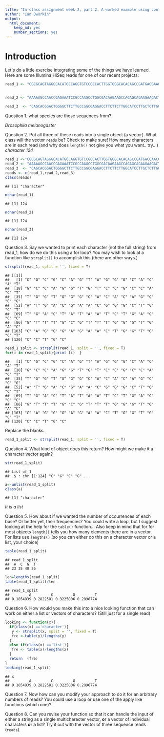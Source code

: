 ```yaml
---
title: "In class assignment week 2, part 2. A worked example using control flow (for loops, if statements, etc)"
author: "Ian Dworkin"
output: 
  html_document:
    keep_md: yes
    number_sections: yes
---
```


# Introduction
Let's do a little exercise integrating some of the things we have learned. Here are some Illumina HiSeq reads for one of our recent projects:


```r
read_1 <- "CGCGCAGTAGGGCACATGCCAGGTGTCCGCCACTTGGTGGGCACACAGCCGATGACGAACGGGCTCCTTGACTATAATCTGACCCGTTTGCGTTTGGGTGACCAGGGAGAACTGGTGCTCCTGC"
	

read_2 <- "AAAAAGCCAACCGAGAAATCCGCCAAGCCTGGCGACAAGAAGCCAGAGCAGAAGAAGACTGCTGCGGCTCCCGCTGCCGGCAAGAAGGAGGCTGCTCCCTCGGCTGCCAAGCCAGCTGCCGCTG"
 
read_3  <- "CAGCACGGACTGGGGCTTCTTGCCGGCGAGGACCTTCTTCTTGGCATCCTTGCTCTTGGCCTTGGCGGCCGCGGTCGTCTTTACGGCCGCGGGCTTCTTGGCAGCAGCACCGGCGGTCGCTGGC"
```

Question 1. what species are these sequences from?

*Drosophila melanogaster*


Question 2. Put all three of these reads into a single object (a vector).  What class will the vector `reads` be? Check to make sure! How many characters are in each read (and why does `length()` not give you what you want.. try...)
*character* *124*

```r
read_1 <-"CGCGCAGTAGGGCACATGCCAGGTGTCCGCCACTTGGTGGGCACACAGCCGATGACGAACGGGCTCCTTGACTATAATCTGACCCGTTTGCGTTTGGGTGACCAGGGAGAACTGGTGCTCCTGC"
read_2 <- "AAAAAGCCAACCGAGAAATCCGCCAAGCCTGGCGACAAGAAGCCAGAGCAGAAGAAGACTGCTGCGGCTCCCGCTGCCGGCAAGAAGGAGGCTGCTCCCTCGGCTGCCAAGCCAGCTGCCGCTG"
read_3  <- "CAGCACGGACTGGGGCTTCTTGCCGGCGAGGACCTTCTTCTTGGCATCCTTGCTCTTGGCCTTGGCGGCCGCGGTCGTCTTTACGGCCGCGGGCTTCTTGGCAGCAGCACCGGCGGTCGCTGGC"
reads <- c(read_1,read_2,read_3)
class(reads)
```

```
## [1] "character"
```

```r
nchar(read_1)
```

```
## [1] 124
```

```r
nchar(read_2)
```

```
## [1] 124
```

```r
nchar(read_3)
```

```
## [1] 124
```
Question 3. Say we wanted to print each character (not the full string) from read_1, how do we do this using a for loop? You may wish to look at a function like `strsplit()` to accomplish this (there are other ways.)


```r
strsplit(read_1, split = '', fixed = T)
```

```
## [[1]]
##   [1] "C" "G" "C" "G" "C" "A" "G" "T" "A" "G" "G" "G" "C" "A" "C" "A" "T"
##  [18] "G" "C" "C" "A" "G" "G" "T" "G" "T" "C" "C" "G" "C" "C" "A" "C" "T"
##  [35] "T" "G" "G" "T" "G" "G" "G" "C" "A" "C" "A" "C" "A" "G" "C" "C" "G"
##  [52] "A" "T" "G" "A" "C" "G" "A" "A" "C" "G" "G" "G" "C" "T" "C" "C" "T"
##  [69] "T" "G" "A" "C" "T" "A" "T" "A" "A" "T" "C" "T" "G" "A" "C" "C" "C"
##  [86] "G" "T" "T" "T" "G" "C" "G" "T" "T" "T" "G" "G" "G" "T" "G" "A" "C"
## [103] "C" "A" "G" "G" "G" "A" "G" "A" "A" "C" "T" "G" "G" "T" "G" "C" "T"
## [120] "C" "C" "T" "G" "C"
```

```r
read_1_split <- strsplit(read_1, split = '', fixed = T) 
for(i in read_1_split){print (i)  }
```

```
##   [1] "C" "G" "C" "G" "C" "A" "G" "T" "A" "G" "G" "G" "C" "A" "C" "A" "T"
##  [18] "G" "C" "C" "A" "G" "G" "T" "G" "T" "C" "C" "G" "C" "C" "A" "C" "T"
##  [35] "T" "G" "G" "T" "G" "G" "G" "C" "A" "C" "A" "C" "A" "G" "C" "C" "G"
##  [52] "A" "T" "G" "A" "C" "G" "A" "A" "C" "G" "G" "G" "C" "T" "C" "C" "T"
##  [69] "T" "G" "A" "C" "T" "A" "T" "A" "A" "T" "C" "T" "G" "A" "C" "C" "C"
##  [86] "G" "T" "T" "T" "G" "C" "G" "T" "T" "T" "G" "G" "G" "T" "G" "A" "C"
## [103] "C" "A" "G" "G" "G" "A" "G" "A" "A" "C" "T" "G" "G" "T" "G" "C" "T"
## [120] "C" "C" "T" "G" "C"
```
Replace the blanks.

```r
read_1_split <- strsplit(read_1, split = '', fixed = T) 
```

Question 4. What kind of object does this return? How might we make it a character vector again?

```r
str(read_1_split)
```

```
## List of 1
##  $ : chr [1:124] "C" "G" "C" "G" ...
```

```r
a<-unlist(read_1_split)
class(a)
```

```
## [1] "character"
```
*It is a list*

Question 5. How about if we wanted the number of occurrences of each base? Or better yet, their frequencies? You could write a loop, but I suggest looking at the help for the `table()` function... Also keep in mind that for for most objects `length()` tells you how many elements there are in a vector. For lists use `lengths()` (so you can either do this on a character vector or a list, your choice)

```r
table(read_1_split)
```

```
## read_1_split
##  A  C  G  T 
## 23 35 40 26
```

```r
len=lengths(read_1_split)
table(read_1_split)/len
```

```
## read_1_split
##         A         C         G         T 
## 0.1854839 0.2822581 0.3225806 0.2096774
```

Question 6. How would you make this into a nice looking function that can work on either  a list or vectors of characters? (Still just for a single read)

```r
looking <- function(x){
  if(class(x) =='character'){
   y <- strsplit(x, split = '', fixed = T) 
   fre <-table(y)/lengths(y)
  }
  else if(class(x) =='list'){
   fre <- table(x)/lengths(x)
  }
  return  (fre)
}
looking(read_1_split)
```

```
## x
##         A         C         G         T 
## 0.1854839 0.2822581 0.3225806 0.2096774
```

Question 7. Now how can you modify your approach to do it for an arbitrary numbers of reads? You could use a loop or use one of the apply like functions (which one)?

Question 8. Can you revise your function so that it can handle the input of either a string as a single multicharacter vector, **or** a vector of individual characters **or** a list? Try it out with the vector of three sequence reads (`reads`).  

